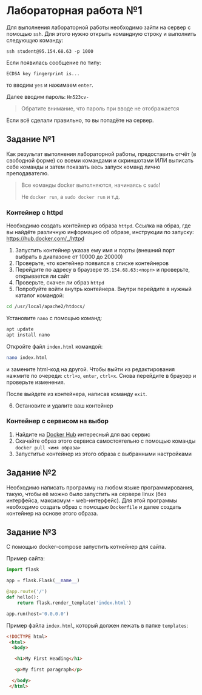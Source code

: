 # Лабораторная работа №1

Для выполнения лабораторной работы необходимо зайти на сервер с помощью `ssh`. Для этого нужно открыть командную строку и выполнить следующую команду:

```
ssh student@95.154.68.63 -p 1000
```

Если появилась сообщение по типу:

```
ECDSA key fingerprint is...
```
то вводим `yes` и нажимаем `enter`.

Далее вводим пароль: `Hn523cv-`

> Обратите внимание, что пароль при вводе не отображается

Если всё сделали правильно, то вы попадёте на сервер.

## Задание №1

Как результат выполнения лабораторной работы, предоставить отчёт (в свободной форме) со всеми командами и скриншотами ИЛИ выписать себе команды и затем показать весь запуск команд лично преподавателю.

> Все команды docker выполняются, начинаясь с `sudo`!
> 
> Не `docker run`, а `sudo docker run` и т.д.

### Контейнер с httpd

Необходимо создать контейнер из образа `httpd`. Ссылка на образ, где вы найдёте различную информацию об образе, инструкции по запуску: https://hub.docker.com/_/httpd

1) Запустить контейнер указав ему имя и порты (внешний порт выбрать в диапазоне от 10000 до 20000)
2) Проверьте, что контейнер появился в списке контейнеров
3) Перейдите по адресу в браузере `95.154.68.63:<порт>` и проверьте, открывается ли сайт
4) Проверьте, скачен ли образ `httpd`
5) Попробуйте войти внутрь контейнера. Внутри перейдите в нужный каталог командой:
   
```bash
cd /usr/local/apache2/htdocs/
```
Установите `nano` с помощью команд:

```bash
apt update
apt install nano
```

Откройте файл `index.html` командой:

```bash
nano index.html
```

и замените html-код на другой. Чтобы выйти из редактирования нажмите по очереди: `ctrl+o`, `enter`, `ctrl+x`. Снова перейдите в браузер и проверьте изменения.

После выйдете из контейнера, написав команду `exit`.

6) Остановите и удалите ваш контейнер

### Контейнер с сервисом на выбор

1) Найдите на [Docker Hub](https://hub.docker.com/) интересный для вас сервис
2) Скачайте образ этого сервиса самостоятельно с помощью команды `docker pull <имя образа>`
3) Запуститье контейнер из этого образа с выбранными настройками

## Задание №2

Необходимо написать программу на любом языке программирования, такую, чтобы её можно было запустить на сервере linux (без интерфейса, максисмум - web-интерфейс). Для этой программы необходимо создать образ с помощью `Dockerfile` и далее создать контейнер на основе этого образа.

## Задание №3

С помощью docker-compose запустить котнейнер для сайта.

Пример сайта:

```python
import flask

app = flask.Flask(__name__)

@app.route('/')
def hello():
    return flask.render_template('index.html')

app.run(host='0.0.0.0')
```
Пример файла `index.html`, который должен лежать в папке `templates`:

```html
<!DOCTYPE html>
 <html>
  <body>

   <h1>My First Heading</h1>

   <p>My first paragraph</p>

  </body>
 </html>
```

